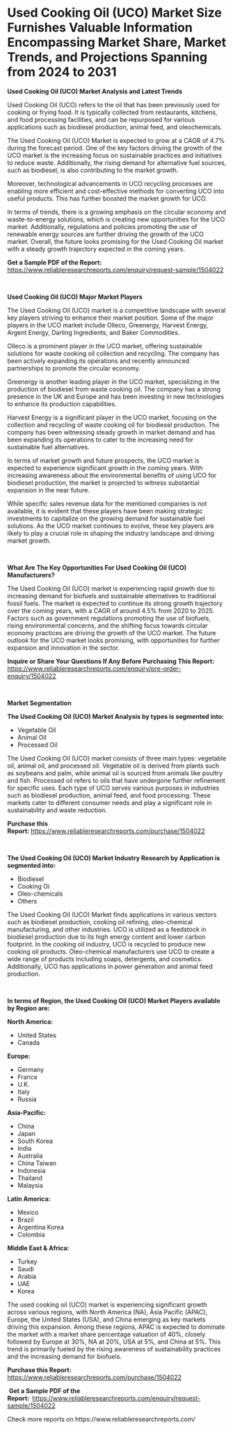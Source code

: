 <p><h1>Used Cooking Oil (UCO) Market Size Furnishes Valuable Information Encompassing Market Share, Market Trends, and Projections Spanning from 2024 to 2031</h1></p><p><strong>Used Cooking Oil (UCO) Market Analysis and Latest Trends</strong></p>
<p><p>Used Cooking Oil (UCO) refers to the oil that has been previously used for cooking or frying food. It is typically collected from restaurants, kitchens, and food processing facilities, and can be repurposed for various applications such as biodiesel production, animal feed, and oleochemicals.</p><p>The Used Cooking Oil (UCO) Market is expected to grow at a CAGR of 4.7% during the forecast period. One of the key factors driving the growth of the UCO market is the increasing focus on sustainable practices and initiatives to reduce waste. Additionally, the rising demand for alternative fuel sources, such as biodiesel, is also contributing to the market growth.</p><p>Moreover, technological advancements in UCO recycling processes are enabling more efficient and cost-effective methods for converting UCO into useful products. This has further boosted the market growth for UCO.</p><p>In terms of trends, there is a growing emphasis on the circular economy and waste-to-energy solutions, which is creating new opportunities for the UCO market. Additionally, regulations and policies promoting the use of renewable energy sources are further driving the growth of the UCO market. Overall, the future looks promising for the Used Cooking Oil market with a steady growth trajectory expected in the coming years.</p></p>
<p><strong>Get a Sample PDF of the Report:&nbsp;</strong> <a href="https://www.reliableresearchreports.com/enquiry/request-sample/1504022">https://www.reliableresearchreports.com/enquiry/request-sample/1504022</a></p>
<p>&nbsp;</p>
<p><strong>Used Cooking Oil (UCO) Major Market Players</strong></p>
<p><p>The Used Cooking Oil (UCO) market is a competitive landscape with several key players striving to enhance their market position. Some of the major players in the UCO market include Olleco, Greenergy, Harvest Energy, Argent Energy, Darling Ingredients, and Baker Commodities.</p><p>Olleco is a prominent player in the UCO market, offering sustainable solutions for waste cooking oil collection and recycling. The company has been actively expanding its operations and recently announced partnerships to promote the circular economy.</p><p>Greenergy is another leading player in the UCO market, specializing in the production of biodiesel from waste cooking oil. The company has a strong presence in the UK and Europe and has been investing in new technologies to enhance its production capabilities.</p><p>Harvest Energy is a significant player in the UCO market, focusing on the collection and recycling of waste cooking oil for biodiesel production. The company has been witnessing steady growth in market demand and has been expanding its operations to cater to the increasing need for sustainable fuel alternatives.</p><p>In terms of market growth and future prospects, the UCO market is expected to experience significant growth in the coming years. With increasing awareness about the environmental benefits of using UCO for biodiesel production, the market is projected to witness substantial expansion in the near future.</p><p>While specific sales revenue data for the mentioned companies is not available, it is evident that these players have been making strategic investments to capitalize on the growing demand for sustainable fuel solutions. As the UCO market continues to evolve, these key players are likely to play a crucial role in shaping the industry landscape and driving market growth.</p></p>
<p>&nbsp;</p>
<p><strong>What Are The Key Opportunities For Used Cooking Oil (UCO) Manufacturers?</strong></p>
<p><p>The Used Cooking Oil (UCO) market is experiencing rapid growth due to increasing demand for biofuels and sustainable alternatives to traditional fossil fuels. The market is expected to continue its strong growth trajectory over the coming years, with a CAGR of around 4.5% from 2020 to 2025. Factors such as government regulations promoting the use of biofuels, rising environmental concerns, and the shifting focus towards circular economy practices are driving the growth of the UCO market. The future outlook for the UCO market looks promising, with opportunities for further expansion and innovation in the sector.</p></p>
<p><strong>Inquire or Share Your Questions If Any Before Purchasing This Report:</strong> <a href="https://www.reliableresearchreports.com/enquiry/pre-order-enquiry/1504022">https://www.reliableresearchreports.com/enquiry/pre-order-enquiry/1504022</a></p>
<p>&nbsp;</p>
<p><strong>Market Segmentation</strong></p>
<p><strong>The Used Cooking Oil (UCO) Market Analysis by types is segmented into:</strong></p>
<p><ul><li>Vegetable Oil</li><li>Animal Oil</li><li>Processed Oil</li></ul></p>
<p><p>The Used Cooking Oil (UCO) market consists of three main types: vegetable oil, animal oil, and processed oil. Vegetable oil is derived from plants such as soybeans and palm, while animal oil is sourced from animals like poultry and fish. Processed oil refers to oils that have undergone further refinement for specific uses. Each type of UCO serves various purposes in industries such as biodiesel production, animal feed, and food processing. These markets cater to different consumer needs and play a significant role in sustainability and waste reduction.</p></p>
<p><strong>Purchase this Report:&nbsp;</strong><a href="https://www.reliableresearchreports.com/purchase/1504022">https://www.reliableresearchreports.com/purchase/1504022</a></p>
<p>&nbsp;</p>
<p><strong>The Used Cooking Oil (UCO) Market Industry Research by Application is segmented into:</strong></p>
<p><ul><li>Biodiesel</li><li>Cooking Oi</li><li>Oleo-chemicals</li><li>Others</li></ul></p>
<p><p>The Used Cooking Oil (UCO) Market finds applications in various sectors such as biodiesel production, cooking oil refining, oleo-chemical manufacturing, and other industries. UCO is utilized as a feedstock in biodiesel production due to its high energy content and lower carbon footprint. In the cooking oil industry, UCO is recycled to produce new cooking oil products. Oleo-chemical manufacturers use UCO to create a wide range of products including soaps, detergents, and cosmetics. Additionally, UCO has applications in power generation and animal feed production.</p></p>
<p>&nbsp;</p>
<p><strong>In terms of Region, the Used Cooking Oil (UCO) Market Players available by Region are:</strong></p>
<p>
    <p> <strong> North America: </strong>
        <ul>
            <li>United States</li>
            <li>Canada</li>
        </ul>
        </p> 
    <p> <strong> Europe: </strong>
        <ul>
            <li>Germany</li>
            <li>France</li>
            <li>U.K.</li>
            <li>Italy</li>
            <li>Russia</li>
        </ul>
        </p> 
    <p> <strong> Asia-Pacific: </strong>
        <ul>
            <li>China</li>
            <li>Japan</li>
            <li>South Korea</li>
            <li>India</li>
            <li>Australia</li>
            <li>China Taiwan</li>
            <li>Indonesia</li>
            <li>Thailand</li>
            <li>Malaysia</li>
        </ul>
        </p> 
    <p> <strong> Latin America: </strong>
        <ul>
            <li>Mexico</li>
            <li>Brazil</li>
            <li>Argentina Korea</li>
            <li>Colombia</li>
        </ul>
        </p> 
    <p> <strong> Middle East & Africa: </strong>
        <ul>
            <li>Turkey</li>
            <li>Saudi</li>
            <li>Arabia</li>
            <li>UAE</li>
            <li>Korea</li>
        </ul>
    </p>
    </p>
<p><p>The used cooking oil (UCO) market is experiencing significant growth across various regions, with North America (NA), Asia Pacific (APAC), Europe, the United States (USA), and China emerging as key markets driving this expansion. Among these regions, APAC is expected to dominate the market with a market share percentage valuation of 40%, closely followed by Europe at 30%, NA at 20%, USA at 5%, and China at 5%. This trend is primarily fueled by the rising awareness of sustainability practices and the increasing demand for biofuels.</p></p>
<p><strong>Purchase this Report: </strong><a href="https://www.reliableresearchreports.com/purchase/1504022">https://www.reliableresearchreports.com/purchase/1504022</a></p>
<p>&nbsp;<strong>Get a Sample PDF of the Report:&nbsp;&nbsp;</strong><a href="https://www.reliableresearchreports.com/enquiry/request-sample/1504022">https://www.reliableresearchreports.com/enquiry/request-sample/1504022</a></p>
<p><strong></strong></p>
<p>Check more reports on https://www.reliableresearchreports.com/</p>
